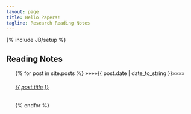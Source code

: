 ```yaml
---
layout: page
title: Hello Papers!
tagline: Research Reading Notes
---
```

{% include JB/setup %}

## Reading Notes

<ul class="posts">
  {% for post in site.posts %}
<!--     <li><span>{{ post.date | date_to_string }}</span> &raquo; <a href="{{ BASE_PATH }}{{ post.url }}">{{ post.title }}</a></li> -->
  &raquo;&raquo;&raquo;&raquo;<span class="post-date">{{ post.date | date_to_string }}</span>&raquo;&raquo;&raquo;&raquo;

  <div class="post">
    <h6 class="post-title">
      <a href="{{ BASE_PATH }}{{ post.url }}">
        {{ post.title }}
      </a>
    </h6>

  </div>
  {% endfor %}
</ul>


